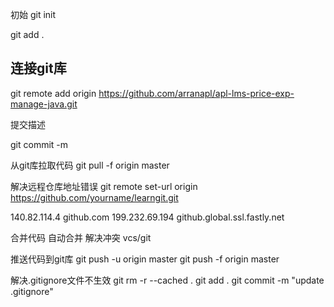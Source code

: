 
初始
  git init

  git add .

## 连接git库
   git remote add origin https://github.com/arranapl/apl-lms-price-exp-manage-java.git


提交描述

  git commit -m 


从git库拉取代码
  git pull  -f origin master

解决远程仓库地址错误
git remote set-url origin https://github.com/yourname/learngit.git   
  
 
  
140.82.114.4    github.com
199.232.69.194  github.global.ssl.fastly.net

合并代码
   自动合并
   解决冲突  vcs/git


推送代码到git库
  git push -u origin master
  git push -f origin master



解决.gitignore文件不生效
git rm -r --cached .
git add .
git commit -m "update .gitignore"



